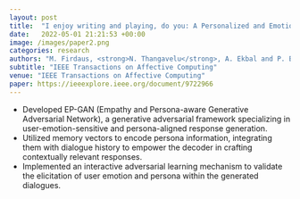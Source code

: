```yaml
---
layout: post
title:  "I enjoy writing and playing, do you: A Personalized and Emotion Grounded Dialogue Agent using Generative Adversarial Network"
date:   2022-05-01 21:21:53 +00:00
image: /images/paper2.png
categories: research
authors: "M. Firdaus, <strong>N. Thangavelu</strong>, A. Ekbal and P. Bhattacharyya"
subtitle: "IEEE Transactions on Affective Computing"
venue: "IEEE Transactions on Affective Computing"
paper: https://ieeexplore.ieee.org/document/9722966
---
```

- Developed EP-GAN (Empathy and Persona-aware Generative Adversarial Network), a generative 
adversarial framework specializing in user-emotion-sensitive and persona-aligned response generation.
- Utilized memory vectors to encode persona information, integrating them with dialogue history 
to empower the decoder in crafting contextually relevant responses.
- Implemented an interactive adversarial learning mechanism to validate the 
elicitation of user emotion and persona within the generated dialogues.


